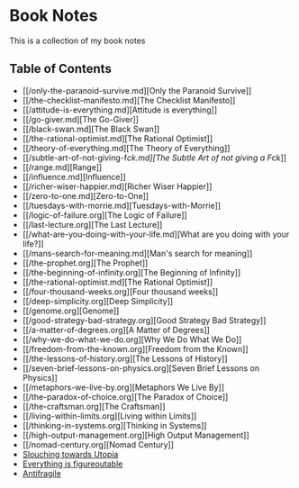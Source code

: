 # Book Notes
This is a collection of my book notes

## Table of Contents
- [[/only-the-paranoid-survive.md][Only the Paranoid Survive]]
- [[/the-checklist-manifesto.md][The Checklist Manifesto]]
- [[/attitude-is-everything.md][Attitude is everything]]
- [[/go-giver.md][The Go-Giver]]
- [[/black-swan.md][The Black Swan]]
- [[/the-rational-optimist.md][The Rational Optimist]]
- [[/theory-of-everything.md][The Theory of Everything]]
- [[/subtle-art-of-not-giving-f*ck.md][The Subtle Art of not giving a F*ck]]
- [[/range.md][Range]]
- [[/influence.md][Influence]]
- [[/richer-wiser-happier.md][Richer Wiser Happier]]
- [[/zero-to-one.md][Zero-to-One]]
- [[/tuesdays-with-morrie.md][Tuesdays-with-Morrie]]
- [[/logic-of-failure.org][The Logic of Failure]]
- [[/last-lecture.org][The Last Lecture]]
- [[/what-are-you-doing-with-your-life.md][What are you doing with your life?]]
- [[/mans-search-for-meaning.md][Man's search for meaning]]
- [[/the-prophet.org][The Prophet]]
- [[/the-beginning-of-infinity.org][The Beginning of Infinity]]
- [[/the-rational-optimist.md][The Rational Optimist]]
- [[/four-thousand-weeks.org][Four thousand weeks]]
- [[/deep-simplicity.org][Deep Simplicity]]
- [[/genome.org][Genome]]
- [[/good-strategy-bad-strategy.org][Good Strategy Bad Strategy]]
- [[/a-matter-of-degrees.org][A Matter of Degrees]]
- [[/why-we-do-what-we-do.org][Why We Do What We Do]]
- [[/freedom-from-the-known.org][Freedom from the Known]]
- [[/the-lessons-of-history.org][The Lessons of History]]
- [[/seven-brief-lessons-on-physics.org][Seven Brief Lessons on Physics]]
- [[/metaphors-we-live-by.org][Metaphors We Live By]]
- [[/the-paradox-of-choice.org][The Paradox of Choice]]
- [[/the-craftsman.org][The Craftsman]]
- [[/living-within-limits.org][Living within Limits]]
- [[/thinking-in-systems.org][Thinking in Systems]]
- [[/high-output-management.org][High Output Management]]
- [[/nomad-century.org][Nomad Century]]
- [Slouching towards Utopia](/slouching-towards-utopia.md)
- [Everything is figureoutable](/everything-is-figureoutable.md)
- [Antifragile](/antifragile.md)

